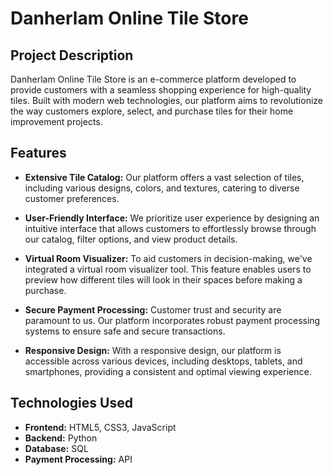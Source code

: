 # Danherlam Online Tile Store

## Project Description

Danherlam Online Tile Store is an e-commerce platform developed to provide customers with a seamless shopping experience for high-quality tiles. Built with modern web technologies, our platform aims to revolutionize the way customers explore, select, and purchase tiles for their home improvement projects.

## Features

- **Extensive Tile Catalog:** Our platform offers a vast selection of tiles, including various designs, colors, and textures, catering to diverse customer preferences.

- **User-Friendly Interface:** We prioritize user experience by designing an intuitive interface that allows customers to effortlessly browse through our catalog, filter options, and view product details.

- **Virtual Room Visualizer:** To aid customers in decision-making, we've integrated a virtual room visualizer tool. This feature enables users to preview how different tiles will look in their spaces before making a purchase.

- **Secure Payment Processing:** Customer trust and security are paramount to us. Our platform incorporates robust payment processing systems to ensure safe and secure transactions.

- **Responsive Design:** With a responsive design, our platform is accessible across various devices, including desktops, tablets, and smartphones, providing a consistent and optimal viewing experience.

## Technologies Used

- **Frontend:** HTML5, CSS3, JavaScript
- **Backend:** Python
- **Database:**  SQL
- **Payment Processing:** API




